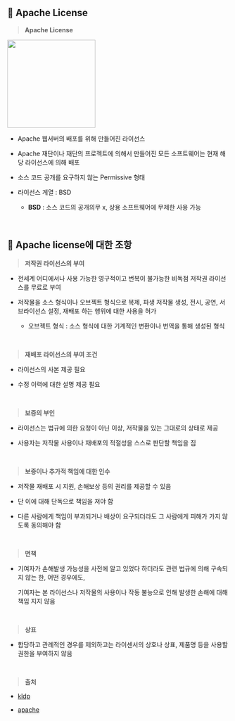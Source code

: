 ## 📄 Apache License

> **Apache License**

<img src = "https://user-images.githubusercontent.com/105197496/200991149-9a61543c-8cf1-4203-8bf0-e3e68ff1ede2.png" height=200>

- Apache 웹서버의 배포를 위해 만들어진 라이선스

- Apache 재단이나 재단의 프로젝트에 의해서 만들어진 모든 소프트웨어는 현재 해당 라이선스에 의해 배포

- 소스 코드 공개를 요구하지 않는 Permissive 형태

- 라이선스 계열 : BSD

  - **BSD** : 소스 코드의 공개의무 x, 상용 소프트웨어에 무제한 사용 가능
<br>

## 📄 Apache license에 대한 조항

> **저작권 라이선스의 부여**

- 전세계 어디에서나 사용 가능한 영구적이고 번복이 불가능한 비독점 저작권 라이선스를 무료로 부여 

- 저작물을 소스 형식이나 오브젝트 형식으로 복제, 파생 저작물 생성, 전시, 공연, 서브라이선스 설정, 재배포 하는 행위에 대한 사용을 허가

  - 오브젝트 형식 : 소스 형식에 대한 기계적인 변환이나 번역을 통해 생성된 형식 
<br>

> **재배포 라이선스의 부여 조건**

- 라이선스의 사본 제공 필요

- 수정 이력에 대한 설명 제공 필요
<br>

> **보증의 부인**

- 라이선스는 법규에 의한 요청이 아닌 이상, 저작물을 있는 그대로의 상태로 제공 

- 사용자는 저작물 사용이나 재배포의 적절성을 스스로 판단할 책임을 짐
<br>

> **보증이나 추가적 책임에 대한 인수**

- 저작물 재배포 시 지원, 손해보상 등의 권리를 제공할 수 있음 

- 단 이에 대해 단독으로 책임을 져야 함

- 다른 사람에게 책임이 부과되거나 배상이 요구되더라도 그 사람에게 피해가 가지 않도록 동의해야 함
<br>

> **면책**

- 기여자가 손해발생 가능성을 사전에 알고 있었다 하더라도 관련 법규에 의해 구속되지 않는 한, 어떤 경우에도, <br>

  기여자는 본 라이선스나 저작물의 사용이나 작동 불능으로 인해 발생한 손해에 대해 책임 지지 않음
<br>

> **상표**

- 합당하고 관례적인 경우를 제외하고는 라이센서의 상호나 상표, 제품명 등을 사용할 권한을 부여하지 않음
<br>

> **출처**

- [kldp](http://wiki.kldp.org/wiki.php/OpenSourceLicenseGuide#s-3.2.3)

- [apache](https://www.apache.org/licenses/LICENSE-2.0)
